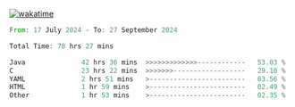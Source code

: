 [![wakatime](https://wakatime.com/badge/user/5970ac98-85fb-4bfd-a7d8-142e7d5bd274.svg)](https://wakatime.com/@5970ac98-85fb-4bfd-a7d8-142e7d5bd274)

<!--START_SECTION:waka-->

```rust
From: 17 July 2024 - To: 27 September 2024

Total Time: 78 hrs 27 mins

Java              42 hrs 36 mins  >>>>>>>>>>>>>------------   53.03 %
C                 23 hrs 22 mins  >>>>>>>------------------   29.10 %
YAML              2 hrs 51 mins   >------------------------   03.56 %
HTML              1 hr 59 mins    >------------------------   02.49 %
Other             1 hr 53 mins    >------------------------   02.35 %
```

<!--END_SECTION:waka-->
